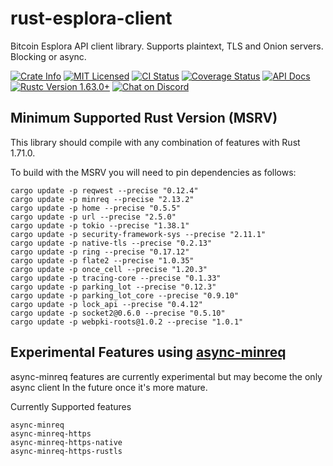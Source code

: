# rust-esplora-client

Bitcoin Esplora API client library. Supports plaintext, TLS and Onion servers. Blocking or async.

<p>
    <a href="https://crates.io/crates/esplora-client"><img alt="Crate Info" src="https://img.shields.io/crates/v/esplora-client.svg"/></a>
    <a href="https://github.com/bitcoindevkit/rust-esplora-client/blob/master/LICENSE"><img alt="MIT Licensed" src="https://img.shields.io/badge/license-MIT-blue.svg"/></a>
    <a href="https://github.com/bitcoindevkit/rust-esplora-client/actions/workflows/cont_integration.yml"><img alt="CI Status" src="https://github.com/bitcoindevkit/rust-esplora-client/workflows/Rust/badge.svg"></a>
    <a href='https://coveralls.io/github/bitcoindevkit/rust-esplora-client?branch=master'><img src='https://coveralls.io/repos/github/bitcoindevkit/rust-esplora-client/badge.svg?branch=master' alt='Coverage Status' /></a>
    <a href="https://docs.rs/esplora-client"><img alt="API Docs" src="https://img.shields.io/badge/docs.rs-esplora--client-green"/></a>
    <a href="https://blog.rust-lang.org/2022/08/11/Rust-1.63.0.html"><img alt="Rustc Version 1.63.0+" src="https://img.shields.io/badge/rustc-1.63.0%2B-lightgrey.svg"/></a>
    <a href="https://discord.gg/d7NkDKm"><img alt="Chat on Discord" src="https://img.shields.io/discord/753336465005608961?logo=discord"></a>
</p>

## Minimum Supported Rust Version (MSRV)

This library should compile with any combination of features with Rust 1.71.0.

To build with the MSRV you will need to pin dependencies as follows:

```shell
cargo update -p reqwest --precise "0.12.4"
cargo update -p minreq --precise "2.13.2"
cargo update -p home --precise "0.5.5"
cargo update -p url --precise "2.5.0"
cargo update -p tokio --precise "1.38.1"
cargo update -p security-framework-sys --precise "2.11.1"
cargo update -p native-tls --precise "0.2.13"
cargo update -p ring --precise "0.17.12"
cargo update -p flate2 --precise "1.0.35"
cargo update -p once_cell --precise "1.20.3"
cargo update -p tracing-core --precise "0.1.33"
cargo update -p parking_lot --precise "0.12.3"
cargo update -p parking_lot_core --precise "0.9.10"
cargo update -p lock_api --precise "0.4.12"
cargo update -p socket2@0.6.0 --precise "0.5.10"
cargo update -p webpki-roots@1.0.2 --precise "1.0.1"
```

## Experimental Features using [async-minreq](https://crates.io/crates/async_minreq)

async-minreq features are currently experimental but may become the only async client In the future once it's more mature.

Currently Supported features

```shell
async-minreq
async-minreq-https
async-minreq-https-native
async-minreq-https-rustls
```